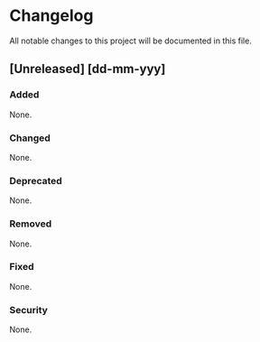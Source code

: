 # Changelog
All notable changes to this project will be documented in this file.

## [Unreleased] [dd-mm-yyy]
### Added
None.

### Changed
None.

### Deprecated
None.

### Removed
None.

### Fixed
None.

### Security
None.

